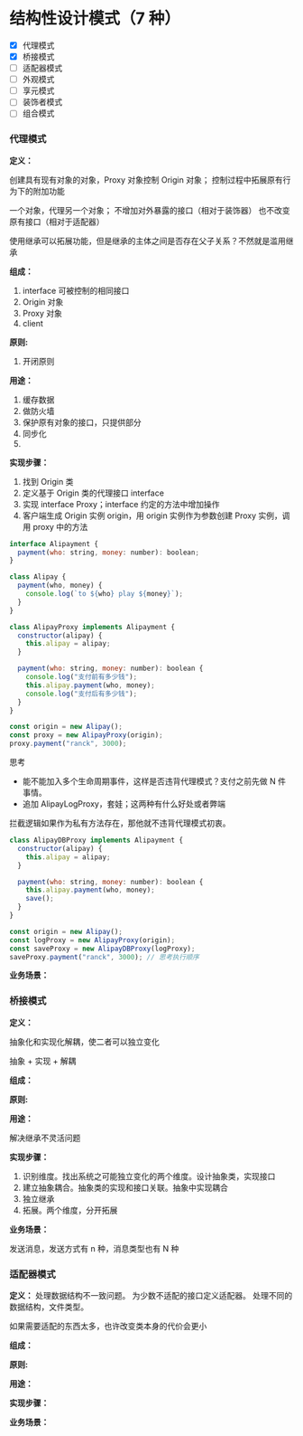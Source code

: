 # 结构性设计模式（7 种）

- [x] 代理模式
- [x] 桥接模式
- [ ] 适配器模式
- [ ] 外观模式
- [ ] 享元模式
- [ ] 装饰者模式
- [ ] 组合模式

### 代理模式

**定义：**

创建具有现有对象的对象，Proxy 对象控制 Origin 对象；
控制过程中拓展原有行为下的附加功能

一个对象，代理另一个对象；
不增加对外暴露的接口（相对于装饰器）
也不改变原有接口（相对于适配器）

使用继承可以拓展功能，但是继承的主体之间是否存在父子关系？不然就是滥用继承

**组成：**

1. interface 可被控制的相同接口
2. Origin 对象
3. Proxy 对象
4. client

**原则:**

1. 开闭原则

**用途：**

1. 缓存数据
2. 做防火墙
3. 保护原有对象的接口，只提供部分
4. 同步化
5.

**实现步骤：**

1. 找到 Origin 类
2. 定义基于 Origin 类的代理接口 interface
3. 实现 interface Proxy；interface 约定的方法中增加操作
4. 客户端生成 Origin 实例 origin，用 origin 实例作为参数创建 Proxy 实例，调用 proxy 中的方法

```javascript
interface Alipayment {
  payment(who: string, money: number): boolean;
}

class Alipay {
  payment(who, money) {
    console.log(`to ${who} play ${money}`);
  }
}

class AlipayProxy implements Alipayment {
  constructor(alipay) {
    this.alipay = alipay;
  }

  payment(who: string, money: number): boolean {
    console.log("支付前有多少钱");
    this.alipay.payment(who, money);
    console.log("支付后有多少钱");
  }
}

const origin = new Alipay();
const proxy = new AlipayProxy(origin);
proxy.payment("ranck", 3000);
```

思考

- 能不能加入多个生命周期事件，这样是否违背代理模式？支付之前先做 N 件事情。
- 追加 AlipayLogProxy，套娃；这两种有什么好处或者弊端

拦截逻辑如果作为私有方法存在，那他就不违背代理模式初衷。

```javascript
class AlipayDBProxy implements Alipayment {
  constructor(alipay) {
    this.alipay = alipay;
  }

  payment(who: string, money: number): boolean {
    this.alipay.payment(who, money);
    save();
  }
}

const origin = new Alipay();
const logProxy = new AlipayProxy(origin);
const saveProxy = new AlipayDBProxy(logProxy);
saveProxy.payment("ranck", 3000); // 思考执行顺序
```

**业务场景：**

### 桥接模式

**定义：**

抽象化和实现化解耦，使二者可以独立变化

抽象 + 实现 + 解耦

**组成：**

**原则:**

**用途：**

解决继承不灵活问题

**实现步骤：**

1. 识别维度。找出系统之可能独立变化的两个维度。设计抽象类，实现接口
2. 建立抽象耦合。抽象类的实现和接口关联。抽象中实现耦合
3. 独立继承
4. 拓展。两个维度，分开拓展

**业务场景：**

发送消息，发送方式有 n 种，消息类型也有 N 种

### 适配器模式

**定义：**
处理数据结构不一致问题。
为少数不适配的接口定义适配器。
处理不同的数据结构，文件类型。

如果需要适配的东西太多，也许改变类本身的代价会更小

**组成：**

**原则:**

**用途：**

**实现步骤：**

**业务场景：**
